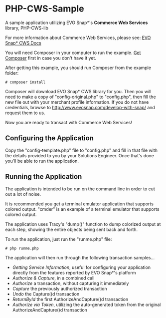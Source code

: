 # PHP-CWS-Sample

A sample application utilizing EVO Snap*'s **Commerce Web Services** library, PHP-CWS-lib

For more information about Commerce Web Services, please see:
[EVO Snap* CWS Docs](https://docs.evosnap.com/commerce-web-services/cws-overview/cws-overview-what-is-commerce-web-services/) 

You will need Composer in your computer to run the example.
[Get Composer](https://getcomposer.org/doc/00-intro.md) first in case you don't have it yet.

After getting this example, you should run Composer from the example folder:

```$bash
# composer install
```

Composer will download EVO Snap* CWS library for you. Then you will need to make a copy of
"config-original.php" to "config.php", then fill the new file out with your merchant profile
information. If you do not have credentials, browse to
http://www.evosnap.com/develop-with-snap/ and request them to us.

Now you are ready to transact with Commerce Web Services!

## Configuring the Application

Copy the "config-template.php" file to "config.php" and fill in that file with the details
provided to you by your Solutions Engineer.  Once that's done you'll be able to run the
application.

## Running the Application

The application is intended to be run on the command line in order to cut out a lot of noise.

It is recommended you get a terminal emulator application that supports colored output.
"cmder" is an example of a terminal emulator that supports colored output.

The application uses Tracy's "dump()" function to dump colorized output at each step, showing
the entire objects being sent back and forth.

To run the application, just run the "runme.php" file:

```$bash
# php runme.php
```

The application will then run through the following transaction samples...

- *Getting Service Information*, useful for configuring your application directly from the
  features reported by EVO Snap*'s platform
- *Authorize & Capture*, in a combined call
- *Authorize* a transaction, without capturing it immediately
- *Capture* the previously authorized transaction
- *Undo* the Capture()d transaction
- *ReturnById* the first AuthorizeAndCapture()d transaction
- *Authorize via Token*, utilizing the auto-generated token from the original
  AuthorizeAndCapture()d transaction